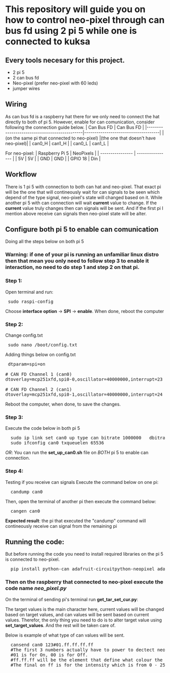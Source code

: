 # This repository will guide you on how to control neo-pixel through can bus fd using 2 pi 5 while one is connected to kuksa

## Every tools necesary for this project.
+ 2 pi 5
+ 2 can bus fd
+ Neo-pixel (prefer neo-pixel with 60 leds)
+ jumper wires

## Wiring
As can bus fd is a raspberry hat there for we only need to connect the hat directly to both of pi 5.
However, enable for can comunication, consider following the connection guide below.
|                Can Bus FD                    |               Can Bus FD            |
|----------------------------------------------|-------------------------------------|
| (on the same pi that connected to neo-pixel) |(the one that doesn't have neo-pixel)| 
|                  can0_H                      |                can1_H               |
|                  can0_L                      |                can1_L               |

For neo-pixel:
| Raspberry Pi 5   | NeoPixels        |
| ---------------- | ---------------- |
| 5V               | 5V               |
| GND              | GND              |
| GPIO 18          | Din              |

## Workflow
There is 1 pi 5 with connection to both can hat and neo-pixel. That exact pi will be the one that will contineously wait for can signals to be seen which depend of the type signal, neo-pixel's state will changed based on it.
While another pi 5 with can connection will wait **current** value to change. If the **current** value truly changes then can signals will be sent. And if the first pi I mention above receive can signals then neo-pixel state will be alter.

## Configure both pi 5 to enable can comunication
Doing all the steps below on both pi 5


### **Warning**: if one of your pi is running an unfamiliar linux distro then that mean you only need to follow step 3 to enable it interaction, no need to do step 1 and step 2 on that pi.


### Step 1: 
Open terminal and run:

<pre> sudo raspi-config </pre>

Choose **interface option** -> **SPI** -> **enable**.
When done, reboot the computer

### Step 2: 
Change config.txt
<pre> sudo nano /boot/config.txt </pre>

Adding things below on config.txt
<pre> dtparam=spi=on

# CAN FD Channel 1 (can0)
dtoverlay=mcp251xfd,spi0-0,oscillator=40000000,interrupt=23

# CAN FD Channel 2 (can1)
dtoverlay=mcp251xfd,spi0-1,oscillator=40000000,interrupt=24
</pre>

Reboot the computer, when done, to save the changes.

### Step 3:
Execute the code below in both pi 5
<pre>
  sudo ip link set can0 up type can bitrate 1000000   dbitrate 8000000 restart-ms 1000 berr-reporting on fd on
  sudo ifconfig can0 txqueuelen 65536
</pre>

*OR*: You can run the **set_up_can0.sh** file on *BOTH* pi 5 to enable can connection.

### Step 4: 
Testing if you receive can signals
Execute the command below on one pi:
<pre>
  candump can0
</pre>
Then, open the terminal of another pi then execute the command below:
<pre>
  cangen can0
</pre>

**Expected result**: the pi that executed the "candump" command will contineously receive can signal from the remaining pi

## Running the code:
But before running the code you need to install required libraries on the pi 5 is connected to neo-pixel.

<pre>
  pip install python-can adafruit-circuitpython-neopixel adafruit-blinka
</pre>

### Then on the raspberry that connected to neo-pixel execute the code name *neo_pixel.py*

On the terminal of sending pi's terminal run **get_tar_set_cur.py**:

The target values is the main character here, current values will be changed based on target values, and can values will be sent based on current values.
Therefor, the only thing you need to do is to alter target value using **set_target_values**. And the rest will be taken care of.

Below is example of what type of can values will be sent.
<pre>
  cansend can0 123#01.ff.ff.ff.ff
  #The first 3 numbers actually have to power to dectect neo-pixel behavior. 
  #01 is for On, 00 is for Off.
  #ff.ff.ff will be the element that define what colour the neo-pixel will display
  #The final on ff is for the intensity which is from 0 - 255
</pre>
